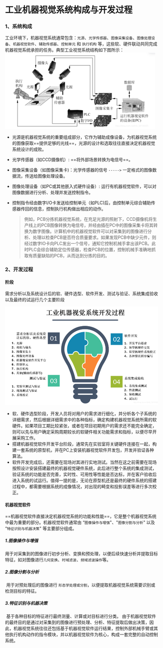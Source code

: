 # 工业机器视觉系统构成与开发过程

### 1、系统构成

​	工业环境下，机器视觉系统通常包含：`光源`、`光学传感器`、`图像采集设备`、`图像处理设备`、`机器视觉软件`、`辅助传感器`、`控制单元` 和 `执行机构` 等，这些软、硬件联动共同完成机器视觉系统承担的任务。典型工业视觉系统结构如下图所示：<img src=".\image-20230722160852078.png" alt="image-20230722160852078" style="zoom:50%;" />

- 光源是机器视觉系统的重要组成部分，它作为辅助成像设备，为机器视觉系统的图像获取==提供足够的光线==，光源的设计和选取往往直接决定机器视觉系统设计的成败。

- 光学传感器（如CCD摄像机）: ==将外部场景转换为电信号==。

- 图像采集设备（如图像采集卡)：光学传感器的信号 `----->` 一定格式的图像数据流，传送给图像处理设备。

- 图像处理设备（如PC或其他嵌入式硬件设备）: 运行有机器视觉软件，可以对图像数据进行分析、处理并发送控制指令。

- 控制指令经由数字I/O卡发送给控制单元（如PLC)后，由控制单元综合辅助传感器传回的信息，控制执行机构做出相应的动作。

  > 例如，PCB分拣机器视觉系统，在充足光源的照射下，CCD摄像机将生产线上的PCB图像转换为电信号，并经由插在PC中的图像采集卡将其转换为数字图像。计算机中的机器视觉软件可以对采集到的图像进行分析、处理以检查PCB是否符合质量要求。如果发现PCB中缺少元件，则经过数字IO卡向PLC发出一个信号，通知它控制机械手拿出该PCB。此时PLC会综合辅助定位传感器，检查PCB的位置，控制机械手准确地抓取有质量缺陷的PCB，从而达到分拣的目的。

### 2、开发过程

#### 阶段

​	需求分析以及系统设计后的软、硬件选型、软件开发、测试与验证、系统集成验收以及最终的试运行几个主要阶段

<img src=".\image-20230722164248742.png" alt="image-20230722164248742" style="zoom: 67%;" />

- 软、硬件选型阶段，开发人员将对用户的需求进行细化，并分析各个子系统的详细需求，然后根据详细需求中的各种指标，确定构建机器视觉系统所需的软硬件。如果项目工期比较紧张，或者在项目初期用户的需求还不能完全确定，则可以先与用户确定采购周期较长的软硬件相关功能需求和指标，以便尽早开展采购工作。
- 搭建机器视觉软件开发平台阶段，通常先在实验室将关键硬件连接在一起，构建一套系统的原型机，并在PC上安装机器视觉软件开发包，开发并验证各种算法。
- 软件开发完成后，还需要在现场对其进行实地测试。当然在这之前需要在现场按照设计安装搭建最终的机器视觉硬件系统，此后进行整个系统的集成测试，验证系统的功能是否完善，实时性、可用性等性能是否达标，并在客户验收后进入系统的试运行。值得一提的是，无论在原型机还是最终的硬件系统的搭建过程中，都需要根据系统的成像情况，对出现的畸变和投影误差等进行多次校正。

#### 机器视觉软件

​	==机器视觉软件直接决定机器视觉系统的功能和性能==，它是整个机器视觉系统中最为重要的部分。机器视觉软件通常由 “`图像操作与增强`"、"`图像分割与分析`" 以及 “`特征识别与机器决策`" 等主要部分组成。

##### 	1.图像操作与增强

​	用于对采集到的图像进行初步分析、变换和预处理，以便后续快速分析并提取目标特征，如对图像进行`几何变换`、`时域滤波`、`频域滤波操作`等。

##### 	2.图像分割与分析

​	用于对预处理后的图像进行 `形态学处理或分割`，以便提取机器视觉系统需要识别或检测目标的特征。

##### 	3.特征识别与机器决策

​	基于各种目标的特征进行最终测量、计算或对目标进行分类。
由于机器视觉软件的最终目的是通过对采集到的图像进行预处理、分析、特征提取后做出决策，因此，机器视觉系统往往还包括基于机器视觉软件运行结果，控制外部机械手臂或其他执行机构动作的指令模块，并以机器视觉软件为核心，构成一套完整的自动控制系统。

[不脱发的程序猿]: https://blog.csdn.net/m0_38106923/article/details/115557301

